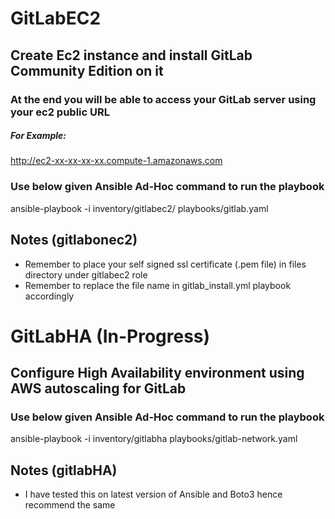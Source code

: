 # GitLabEC2

## Create Ec2 instance and install GitLab Community Edition on it

### At the end you will be able to access your GitLab server using your ec2 public URL

##### For Example: 
http://ec2-xx-xx-xx-xx.compute-1.amazonaws.com

### Use below given Ansible Ad-Hoc command to run the playbook
ansible-playbook -i inventory/gitlabec2/ playbooks/gitlab.yaml

## Notes (gitlabonec2)
 - Remember to place your self signed ssl certificate (.pem file) in files directory under gitlabec2 role
 - Remember to replace the file name in gitlab_install.yml playbook accordingly



# GitLabHA (In-Progress)

## Configure High Availability environment using AWS autoscaling for GitLab

### Use below given Ansible Ad-Hoc command to run the playbook
ansible-playbook -i inventory/gitlabha playbooks/gitlab-network.yaml

## Notes (gitlabHA)
 - I have tested this on latest version of Ansible and Boto3 hence recommend the same 
